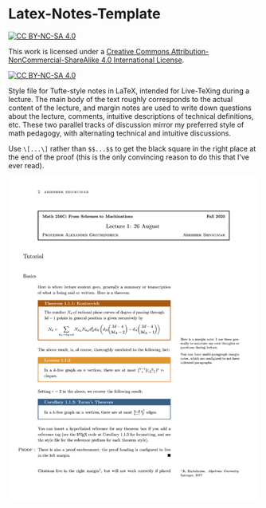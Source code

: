 # Latex-Notes-Template
[![CC BY-NC-SA 4.0][cc-by-nc-sa-shield]][cc-by-nc-sa]

This work is licensed under a
[Creative Commons Attribution-NonCommercial-ShareAlike 4.0 International License][cc-by-nc-sa].

[![CC BY-NC-SA 4.0][cc-by-nc-sa-image]][cc-by-nc-sa]

[cc-by-nc-sa]: http://creativecommons.org/licenses/by-nc-sa/4.0/
[cc-by-nc-sa-image]: https://licensebuttons.net/l/by-nc-sa/4.0/88x31.png
[cc-by-nc-sa-shield]: https://img.shields.io/badge/License-CC%20BY--NC--SA%204.0-lightgrey.svg

Style file for Tufte-style notes in LaTeX, intended for Live-TeXing during a lecture. The main body of the text roughly corresponds to the actual content of the lecture, and margin notes are used to write down questions about the lecture, comments, intuitive descriptions of technical definitions, etc. These two parallel tracks of discussion mirror my preferred style of math pedagogy, with alternating technical and intuitive discussions.

Use `\[...\]` rather than `$$...$$` to get the black square in the right place at the end of the proof (this is the only convincing reason to do this that I've ever read).

![sample page](https://raw.githubusercontent.com/ultravioletcatastrophe/Latex-Notes-Template/main/sample.png)
